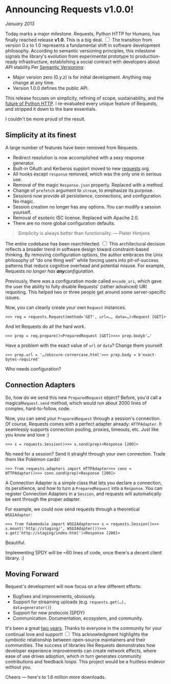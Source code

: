 # Announcing Requests v1.0.0!
*January 2013*





  Today marks a major milestone. Requests, Python HTTP for Humans, has finally reached release **v1\.0**. This is a big deal.<label for="sn-semver-milestone" class="margin-toggle sidenote-number"></label>
<input type="checkbox" id="sn-semver-milestone" class="margin-toggle"/>
<span class="sidenote">The transition from version 0.x to 1.0 represents a fundamental shift in software development philosophy. According to semantic versioning principles, this milestone signals the library's evolution from experimental prototype to production-ready infrastructure, establishing a social contract with developers about API stability.</span>Per [Semantic Versioning](http://semver.org/):

 * Major version zero (0\.y.z) is for initial development. Anything may change at any time.
* Version 1\.0\.0 defines the public API.

 This release focuses on simplicity, refining of scope, sustainability, and the [future of Python HTTP](http://static.squarespace.com/static/533ad9bde4b098d084a846b1/533d64b0e4b05778b6aa60f8/533d6599e4b05778b6aa7462/1396532633797/the-future-of-python-http.html?format=original). I re\-evaluated every unique feature of Requests, and stripped it down to the bare essentials.

 I couldn't be more proud of the result.

 ## Simplicity at its finest

 A large number of features have been removed from Requests.

 * Redirect resolution is now accomplished with a sexy response generator.
* Built\-in OAuth and Kerberos support moved to new [requests](https://github.com/requests/) org.
* All hooks except `response` removed, which was the only one in serious use.
* Removal of the magic `Response.json` property. Replaced with a method.
* Change of `prefetch` argument to `stream`, to emphasize its purpose.
* Sessions now provide all persistience, connections, and configuration. No magic.
* Session creation no longer has any options. You can modify a session yourself.
* Removal of esoteric ISC license. Replaced with Apache 2\.0\.
* There are no more global configuration defaults.

 
> Simplicity is always better than functionality. — Pieter Hintjens

 The entire codebase has been rearchitected.<label for="sn-design-philosophy" class="margin-toggle sidenote-number"></label>
<input type="checkbox" id="sn-design-philosophy" class="margin-toggle"/>
<span class="sidenote">This architectural decision reflects a broader trend in software design toward constraint-based thinking. By removing configuration options, the author embraces the Unix philosophy of "do one thing well" while forcing users into pit-of-success patterns that reduce cognitive overhead and potential misuse.</span> For example, Requests *no longer has **any**configuration*.

 Previously, there was a configuration mode called `encode_uri`, which gave the user the ability to fully disable Requests' (rather advanced) URI requoting. This helped two or three people get around some server\-specific issues.

 Now, you can cleanly create your own `Request` instances.

 
```
>>> req = requests.Request(method='GET', url=…, data=…)<Request [GET]>
```
 And let Requests do all the hard work.

 
```
>>> prep = req.prepare()<PreparedRequest [GET]>>>> prep.bodyb'…'
```
 Have a problem with the exact value of `url` or `data`? Change them yourself.

 
```
>>> prep.url = '…/obscure-cornercase.html'>>> prep.body = b'exact-bytes-required'
```
 Who needs configuration?

 ## Connection Adapters

 So, how do we send this new `PreparedRequest` object? Before, you'd call a magical`Request.send` method, which would run about 2000 lines of complex, hard\-to\-follow, code.

 Now, you can send your `PreparedRequest` through a session's connection. Of course, Requests comes with a perfect adapter already: `HTTPAdapter`. It seamlessly supports connection pooling, proxies, timeouts, etc. Just like you know and love :)

 
```
>>> s = requests.Session()>>> s.send(prep)<Response [200]>
```
 No need for a session? Send it straight through your own connection. Trade them like Pokémon cards!

 
```
>>> from requests.adapters import HTTPAdapter>>> conn = HTTPAdapter()>>> conn.send(prep)<Response [200]>
```
 A Connection Adapter is a simple class that lets you declare a connection, its persitience, and how to turn a `PreparedRequest` into a `Response`. You can register Connection Adapters in a `Session`, and requests will automatically be sent through the proper adapter.

 For example, we could now send requests through a theoretical `WSGIAdapter`:

 
```
>>> from fakemodule import WSGIAdapter>>> s = requests.Session()>>> s.mount('http://staging/', WSGIAdapter())>>> s.get('http://staging/index.html')<Response [200]>
```
 Beautiful.

 Implementing SPDY will be \~60 lines of code, once there's a decent client library. :)

 ## Moving Forward

 Request's development will now focus on a few different efforts:

 * Bugfixes and improvements, obviously.
* Support for streaming uploads (e.g. `requests.get(…), data=generator()`)
* Support for new protocols (SPDY)
* Communication. Documentation, ecosystem, and community.

 It's been a great [two years](http://static.squarespace.com/static/533ad9bde4b098d084a846b1/533d64b0e4b05778b6aa60f8/533d659ae4b05778b6aa7468/1396532634595/requests-python-http-module.html?format=original). Thanks to everyone in the community for your continual love and support!<label for="sn-community-impact" class="margin-toggle sidenote-number"></label>
<input type="checkbox" id="sn-community-impact" class="margin-toggle"/>
<span class="sidenote">This acknowledgment highlights the symbiotic relationship between open-source maintainers and their communities. The success of libraries like Requests demonstrates how developer experience improvements can create network effects, where ease of use drives adoption, which in turn generates community contributions and feedback loops.</span> This project would be a fruitless endevor without you.

 Cheers — here's to 1\.6 million more downloads.

  